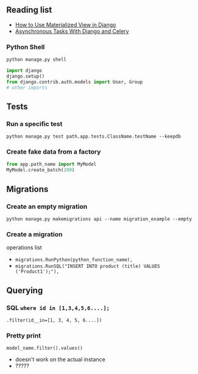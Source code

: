 ## Reading list
* [How to Use Materialized View in Django](https://medium.com/analytics-vidhya/how-to-use-materialized-view-in-django-3b91f71f718a)
* [Asynchronous Tasks With Django and Celery](https://realpython.com/asynchronous-tasks-with-django-and-celery)


### Python Shell

```sh
python manage.py shell
```

```python
import django
django.setup()
from django.contrib.auth.models import User, Group
# other imports
```


## Tests

### Run a specific test
```shell
python manage.py test path.app.tests.ClassName.testName --keepdb
```


### Create fake data from a factory
```py
from app.path_name import MyModel
MyModel.create_batch(200)
```

## Migrations

### Create an empty migration
```shell
python manage.py makemigrations api --name migration_example --empty
```


### Create a migration
operations list

- `migrations.RunPython(python_function_name),`
- `migrations.RunSQL("INSERT INTO product (title) VALUES ('Product1');"),`


## Querying

### SQL `where id in [1,3,4,5,6....];`

`.filter(id__in=[1, 3, 4, 5, 6....])`

### Pretty print

`model_name.filter().values()`
* doesn't work on the actual instance
* ?????